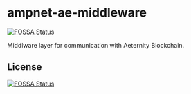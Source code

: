 # ampnet-ae-middleware
[![FOSSA Status](https://app.fossa.io/api/projects/git%2Bgithub.com%2FAMPnet%2Fampnet-ae-middleware.svg?type=shield)](https://app.fossa.io/projects/git%2Bgithub.com%2FAMPnet%2Fampnet-ae-middleware?ref=badge_shield)

Middlware layer for communication with Aeternity Blockchain.


## License
[![FOSSA Status](https://app.fossa.io/api/projects/git%2Bgithub.com%2FAMPnet%2Fampnet-ae-middleware.svg?type=large)](https://app.fossa.io/projects/git%2Bgithub.com%2FAMPnet%2Fampnet-ae-middleware?ref=badge_large)